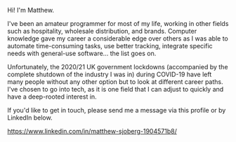 Hi! I'm Matthew.

I've been an amateur programmer for most of my life, working in other fields such as 
hospitality, wholesale distribution, and brands. Computer knowledge gave my career a considerable
edge over others as I was able to automate time-consuming tasks, use better tracking, 
integrate specific needs with general-use software... the list goes on.

Unfortunately, the 2020/21 UK government lockdowns (accompanied by the complete shutdown of the industry I was in) 
during COVID-19 have left many people without any other option but to look at different career paths.
I've chosen to go into tech, as it is one field that I can adjust to quickly and have a 
deep-rooted interest in.

If you'd like to get in touch, please send me a message via this profile or by LinkedIn below.

https://www.linkedin.com/in/matthew-sjoberg-1904571b8/

<!---
mjsjoberg22/mjsjoberg22 is a ✨ special ✨ repository because its `README.md` (this file) appears on your GitHub profile.
You can click the Preview link to take a look at your changes.
--->
